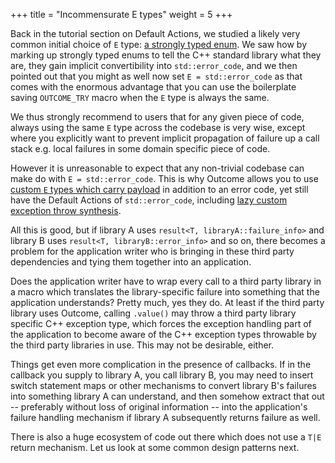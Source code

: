 +++
title = "Incommensurate E types"
weight = 5
+++

Back in the tutorial section on Default Actions, we studied a likely very common
initial choice of `E` type: [a strongly typed enum](../../default-actions/enums).
We saw how by marking up strongly typed enums to tell the C++ standard library
what they are, they gain implicit convertibility into `std::error_code`, and we
then pointed out that you might as well now set `E = std::error_code` as that
comes with the enormous advantage that you can use the boilerplate saving
`OUTCOME_TRY` macro when the `E` type is always the same.

We thus strongly recommend to users that for any given piece of code, always
using the same `E` type across the codebase is very wise, except where you explicitly want
to prevent implicit propagation of failure up a call stack e.g. local failures in
some domain specific piece of code.

However it is unreasonable to expect that any non-trivial codebase can make do
with `E = std::error_code`. This is why Outcome allows you to use [custom `E`
types which carry payload](../../payload) in addition to an error code, yet
still have the Default Actions of `std::error_code`, including [lazy custom exception
throw synthesis](../../payload/copy_file3).

All this is good, but if library A uses `result<T, libraryA::failure_info>`
and library B uses `result<T, libraryB::error_info>` and so on, there becomes
a problem for the application writer who is bringing in these third party
dependencies and tying them together into an application.

Does the application writer have to wrap every call to a third party library
in a macro which translates the library-specific failure into something that
the application understands? Pretty much, yes they do. At least if the third
party library uses Outcome, calling `.value()` may throw a third party library
specific C++ exception type, which forces the exception handling part of the
application to become aware of the C++ exception types throwable by the third
party libraries in use. This may not be desirable, either.

Things get even more complication in the presence of callbacks. If in the
callback you supply to library A, you call library B, you may need to insert
switch statement maps or other mechanisms to convert library B's failures into
something library A can understand, and then somehow extract that out -- preferably
without loss of original information -- into the application's failure handling
mechanism if library A subsequently returns failure as well.

There is also a huge ecosystem of code out there which does not use a `T|E`
return mechanism. Let us look at some common design patterns next.

